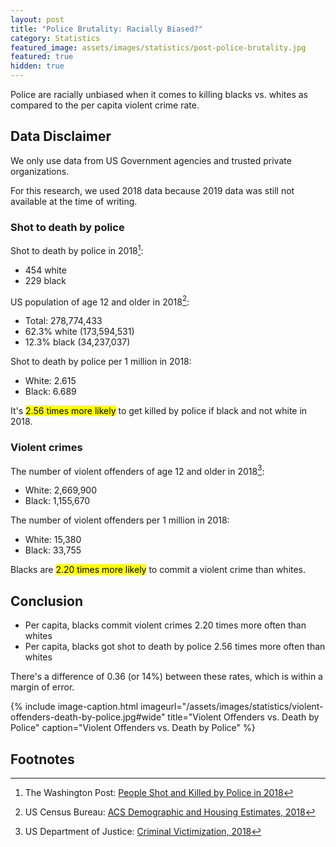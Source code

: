 ```yaml
---
layout: post
title: "Police Brutality: Racially Biased?"
category: Statistics
featured_image: assets/images/statistics/post-police-brutality.jpg
featured: true
hidden: true
---
```

Police are racially unbiased when it comes to killing blacks vs. whites as compared to the per capita violent crime rate.

## Data Disclaimer

We only use data from US Government agencies and trusted private organizations.

For this research, we used 2018 data because 2019 data was still not available at the time of writing.

### Shot to death by police

Shot to death by police in 2018[^1]:
- 454 white
- 229 black

US population of age 12 and older in 2018[^2]:
- Total: 278,774,433
- 62.3% white (173,594,531)
- 12.3% black (34,237,037)

Shot to death by police per 1 million in 2018:
- White: 2.615
- Black: 6.689

It's <mark>2.56 times more likely</mark> to get killed by police if black and not white in 2018.

### Violent crimes

The number of violent offenders of age 12 and older in 2018[^3]:
- White: 2,669,900
- Black: 1,155,670

The number of violent offenders per 1 million in 2018:
- White: 15,380
- Black: 33,755

Blacks are <mark>2.20 times more likely</mark> to commit a violent crime than whites.

## Conclusion

- Per capita, blacks commit violent crimes 2.20 times more often than whites
- Per capita, blacks got shot to death by police 2.56 times more often than whites

There's a difference of 0.36 (or 14%) between these rates, which is within a margin of error.

{% include image-caption.html imageurl="/assets/images/statistics/violent-offenders-death-by-police.jpg#wide" title="Violent Offenders vs. Death by Police" caption="Violent Offenders vs. Death by Police" %}

## Footnotes

[^1]: The Washington Post: [People Shot and Killed by Police in 2018](https://www.washingtonpost.com/graphics/2018/national/police-shootings-2018/)
[^2]: US Census Bureau: [ACS Demographic and Housing Estimates, 2018](https://data.census.gov/cedsci/table?q=population&hidePreview=true&tid=ACSDP1Y2018.DP05&vintage=2010&t=Black%20or%20African%20American%3AWhite)
[^3]: US Department of Justice: [Criminal Victimization, 2018](https://www.bjs.gov/content/pub/pdf/cv18.pdf)
